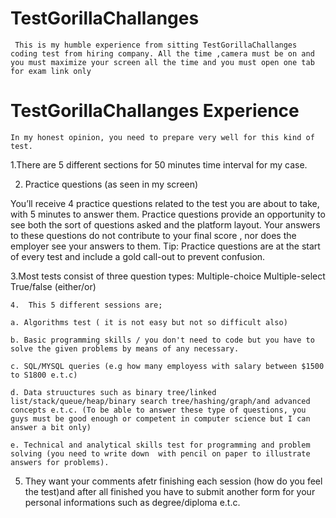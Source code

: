 # TestGorillaChallanges
` This is my humble experience from sitting TestGorillaChallanges coding test from hiring company.
  All the time ,camera must be on and you must maximize your screen all the time and you must open one tab for exam link only`
# TestGorillaChallanges Experience
`In my honest opinion, you need to prepare very well for this kind of test.`


1.There are 5 different sections for 50 minutes time interval for my case.

2. Practice questions (as seen in my screen)

You’ll receive 4 practice questions related to the test you are about to take, with 5 minutes to answer them.
Practice questions provide an opportunity to see both the sort of questions asked and the platform layout. 
Your answers to these questions do not contribute to your final score , nor does the employer see your answers to them.
Tip: Practice questions are at the start of every test and include a gold call-out to prevent confusion.

3.Most tests consist of three question types:
Multiple-choice
Multiple-select
True/false (either/or)

`4.  This 5 different sessions are;`

`a. Algorithms test ( it is not easy but not so difficult also)`

`b. Basic programming skills / you don't need to code but you have to solve the given problems by means of any necessary.`

`c. SQL/MYSQL queries (e.g how many employess with salary between $1500 to S1800 e.t.c)`

`d. Data struuctures such as binary tree/linked list/stack/queue/heap/binary search tree/hashing/graph/and advanced concepts e.t.c.
(To be able to answer these type of questions, you guys must be good enough or competent in computer science but I can answer a bit only)`

`e. Technical and analytical skills test for programming and problem solving (you need to write down  with pencil on paper to illustrate answers for problems).`

5. They want your comments afetr finishing each session (how do you feel the test)and after all finished you have to submit another form for your personal informations such as degree/diploma e.t.c.
